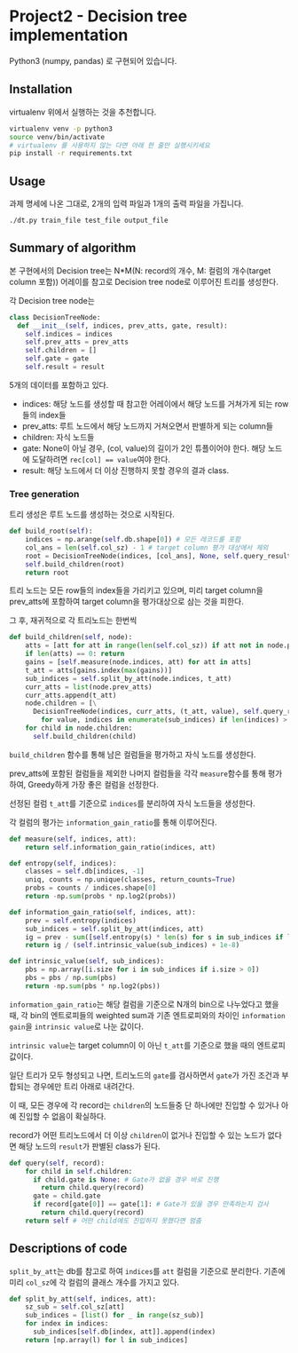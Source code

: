 # Project2 - Decision tree implementation

Python3 (numpy, pandas) 로 구현되어 있습니다.

## Installation

virtualenv 위에서 실행하는 것을 추천합니다.

```sh
virtualenv venv -p python3
source venv/bin/activate
# virtualenv 를 사용하지 않는 다면 아래 한 줄만 실행시키세요
pip install -r requirements.txt
```

## Usage

과제 명세에 나온 그대로, 2개의 입력 파일과 1개의 출력 파일을 가집니다.

```sh
./dt.py train_file test_file output_file
```

## Summary of algorithm

본 구현에서의 Decision tree는 N*M(N: record의 개수, M: 컬럼의 개수(target column 포함)) 어레이를 참고로
Decision tree node로 이루어진 트리를 생성한다.

각 Decision tree node는

```python
class DecisionTreeNode:
  def __init__(self, indices, prev_atts, gate, result):
    self.indices = indices
    self.prev_atts = prev_atts
    self.children = []
    self.gate = gate
    self.result = result
```

5개의 데이터를 포함하고 있다.

- indices: 해당 노드를 생성할 때 참고한 어레이에서 해당 노드를 거쳐가게 되는 row들의 index들
- prev_atts: 루트 노드에서 해당 노드까지 거쳐오면서 판별하게 되는 column들
- children: 자식 노드들
- gate: None이 아닐 경우, (col, value)의 길이가 2인 튜플이어야 한다. 해당 노드에 도달하려면 `rec[col] == value`여야 한다.
- result: 해당 노드에서 더 이상 진행하지 못할 경우의 결과 class.

### Tree generation

트리 생성은 루트 노드를 생성하는 것으로 시작된다.

```python
def build_root(self):
    indices = np.arange(self.db.shape[0]) # 모든 레코드를 포함
    col_ans = len(self.col_sz) - 1 # target column 평가 대상에서 제외
    root = DecisionTreeNode(indices, [col_ans], None, self.query_result(indices))
    self.build_children(root)
    return root
```

트리 노드는 모든 row들의 index들을 가리키고 있으며, 미리 target column을 prev_atts에 포함하여
target column을 평가대상으로 삼는 것을 피한다.

그 후, 재귀적으로 각 트리노드는 한번씩

```python
def build_children(self, node):
    atts = [att for att in range(len(self.col_sz)) if att not in node.prev_atts]
    if len(atts) == 0: return
    gains = [self.measure(node.indices, att) for att in atts]
    t_att = atts[gains.index(max(gains))]
    sub_indices = self.split_by_att(node.indices, t_att)
    curr_atts = list(node.prev_atts)
    curr_atts.append(t_att)
    node.children = [\
      DecisionTreeNode(indices, curr_atts, (t_att, value), self.query_result(indices)) \
        for value, indices in enumerate(sub_indices) if len(indices) > 0]
    for child in node.children:
      self.build_children(child)
```

`build_children` 함수를 통해 남은 컬럼들을 평가하고 자식 노드를 생성한다.

prev_atts에 포함된 컬럼들을 제외한 나머지 컬럼들을 각각 `measure`함수를 통해 평가하여,
Greedy하게 가장 좋은 컬럼을 선정한다.

선정된 컬럼 `t_att`를 기준으로 `indices`를 분리하여 자식 노드들을 생성한다.

각 컬럼의 평가는 `information_gain_ratio`를 통해 이루어진다.

```python
def measure(self, indices, att):
    return self.information_gain_ratio(indices, att)

def entropy(self, indices):
    classes = self.db[indices, -1]
    uniq, counts = np.unique(classes, return_counts=True)
    probs = counts / indices.shape[0]
    return -np.sum(probs * np.log2(probs))

def information_gain_ratio(self, indices, att):
    prev = self.entropy(indices)
    sub_indices = self.split_by_att(indices, att)
    ig = prev - sum([self.entropy(s) * len(s) for s in sub_indices if len(s) > 0]) / indices.shape[0]
    return ig / (self.intrinsic_value(sub_indices) + 1e-8)

def intrinsic_value(self, sub_indices):
    pbs = np.array([i.size for i in sub_indices if i.size > 0])
    pbs = pbs / np.sum(pbs)
    return -np.sum(pbs * np.log2(pbs))
```

`information_gain_ratio`는 해당 컬럼을 기준으로 N개의 bin으로 나누었다고 했을 때, 각 bin의 엔트로피들의 weighted sum과
기존 엔트로피와의 차이인 `information gain`을 `intrinsic value`로 나눈 값이다.

`intrinsic value`는 target column이 이 아닌 `t_att`를 기준으로 했을 때의 엔트로피 값이다.

일단 트리가 모두 형성되고 나면, 트리노드의 `gate`를 검사하면서 `gate`가 가진 조건과 부합되는 경우에만 트리 아래로 내려간다.

이 때, 모든 경우에 각 record는 `children`의 노드들중 단 하나에만 진입할 수 있거나 아예 진입할 수 없음이 확실하다.

record가 어떤 트리노드에서 더 이상 `children`이 없거나 진입할 수 있는 노드가 없다면 해당 노드의 `result`가 판별된 class가 된다.

```python
def query(self, record):
    for child in self.children:
      if child.gate is None: # Gate가 없을 경우 바로 진행
        return child.query(record)
      gate = child.gate
      if record[gate[0]] == gate[1]: # Gate가 있을 경우 만족하는지 검사
        return child.query(record)
    return self # 어떤 child에도 진입하지 못했다면 멈춤
```
## Descriptions of code

`split_by_att`는 db를 참고로 하여 `indices`를 `att` 컬럼을 기준으로 분리한다. 기존에 미리 `col_sz`에 각 컬럼의 클래스 개수를 가지고 있다.

```python
def split_by_att(self, indices, att):
    sz_sub = self.col_sz[att]
    sub_indices = [list() for _ in range(sz_sub)]
    for index in indices:
      sub_indices[self.db[index, att]].append(index)
    return [np.array(l) for l in sub_indices]
```